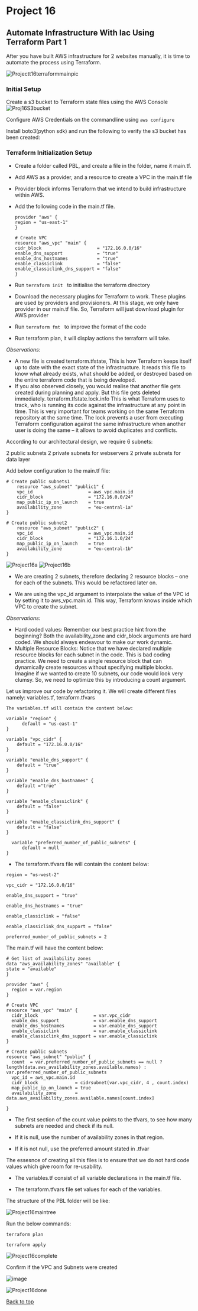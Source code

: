 # Project 16

## Automate Infrastructure With Iac Using Terraform Part 1

After you have built AWS infrastructure for 2 websites manually, it is time to automate the process using Terraform.

![Projectt16terraformmainpic](https://user-images.githubusercontent.com/41236641/167894994-8a24606c-7d46-45d0-a94d-14a89b358f89.png)


### Initial Setup

Create a s3 bucket to Terraform state files using the AWS Console
![Proj16S3bucket](https://user-images.githubusercontent.com/41236641/167895475-403f0afd-a489-4689-b589-03459a47bdc5.PNG)

Configure AWS Credentials on the commandline using ```aws configure```

Install boto3(python sdk) and run the following to verify the s3 bucket has been created:

### Terraform Initialization Setup
- Create a folder called PBL, and create a file in the folder, name it main.tf.

- Add AWS as a provider, and a resource to create a VPC in the main.tf file

- Provider block informs Terraform that we intend to build infrastructure within AWS.

- Add the following code in the main.tf file.

  ```
  provider "aws" {
  region = "us-east-1"
  }

  # Create VPC
  resource "aws_vpc" "main" {
  cidr_block                     = "172.16.0.0/16"
  enable_dns_support             = "true"
  enable_dns_hostnames           = "true"
  enable_classiclink             = "false"
  enable_classiclink_dns_support = "false"
  }
  ```

- Run ```terraform init ``` to initialise the terraform directory

- Download the necessary plugins for Terraform to work. These plugins are used by providers and provisioners. At this stage, we only have provider in our main.tf file. So, Terraform will just download plugin for AWS provider

- Run ```terraform fmt ```  to improve the format of the code

- Run terraform plan, it will display actions the terraform will take.

*Observations:*

- A new file is created terraform.tfstate, This is how Terraform keeps itself up to date with the exact state of the infrastructure. It reads this file to know what already exists, what should be added, or destroyed based on the entire terraform code that is being developed.
- If you also observed closely, you would realise that another file gets created during planning and apply. But this file gets deleted immediately. terraform.tfstate.lock.info This is what Terraform uses to track, who is running its code against the infrastructure at any point in time. This is very important for teams working on the same Terraform repository at the same time. The lock prevents a user from executing Terraform configuration against the same infrastructure when another user is doing the same – it allows to avoid duplicates and conflicts.

According to our architectural design, we require 6 subnets:

2 public subnets
2 private subnets for webservers
2 private subnets for data layer

Add below configuration to the main.tf file:

```
# Create public subnets1
    resource "aws_subnet" "public1" {
    vpc_id                     = aws_vpc.main.id
    cidr_block                 = "172.16.0.0/24"
    map_public_ip_on_launch    = true
    availability_zone          = "eu-central-1a"
}

# Create public subnet2
    resource "aws_subnet" "public2" {
    vpc_id                     = aws_vpc.main.id
    cidr_block                 = "172.16.1.0/24"
    map_public_ip_on_launch    = true
    availability_zone          = "eu-central-1b"
}

```
![Project16a](https://user-images.githubusercontent.com/41236641/167897712-1d50de31-6e41-4818-aaf8-214f642a49b0.PNG)
![Project16b](https://user-images.githubusercontent.com/41236641/167897753-b3864b08-8ebe-46c5-8a22-2d37efce7ea8.PNG)

- We are creating 2 subnets, therefore declaring 2 resource blocks – one for each of the subnets. This would be refactored later on.

- We are using the vpc_id argument to interpolate the value of the VPC id by setting it to aws_vpc.main.id. This way, Terraform knows inside which VPC to create the subnet.

*Observations:*

- Hard coded values: Remember our best practice hint from the beginning? Both the availability_zone and cidr_block arguments are hard coded. We should always endeavour to make our work dynamic.
- Multiple Resource Blocks: Notice that we have declared multiple resource blocks for each subnet in the code. This is bad coding practice. We need to create a single resource block that can dynamically create resources without specifying multiple blocks. Imagine if we wanted to create 10 subnets, our code would look very clumsy. So, we need to optimize this by introducing a count argument.


Let us improve our code by refactoring it. We will create different files namely: variables.tf, terraform.tfvars

```
The variables.tf will contain the content below:

variable "region" {
      default = "us-east-1"
}

variable "vpc_cidr" {
    default = "172.16.0.0/16"
}

variable "enable_dns_support" {
    default = "true"
}

variable "enable_dns_hostnames" {
    default ="true" 
}

variable "enable_classiclink" {
    default = "false"
}

variable "enable_classiclink_dns_support" {
    default = "false"
}

  variable "preferred_number_of_public_subnets" {
      default = null
}
```

- The terraform.tfvars file will contain the content below:

```
region = "us-west-2"

vpc_cidr = "172.16.0.0/16" 

enable_dns_support = "true" 

enable_dns_hostnames = "true"  

enable_classiclink = "false" 

enable_classiclink_dns_support = "false" 

preferred_number_of_public_subnets = 2
```

The main.tf will have the content below:

```
# Get list of availability zones
data "aws_availability_zones" "available" {
state = "available"
}

provider "aws" {
  region = var.region
}

# Create VPC
resource "aws_vpc" "main" {
  cidr_block                     = var.vpc_cidr
  enable_dns_support             = var.enable_dns_support
  enable_dns_hostnames           = var.enable_dns_support
  enable_classiclink             = var.enable_classiclink
  enable_classiclink_dns_support = var.enable_classiclink
}

# Create public subnets
resource "aws_subnet" "public" {
  count  = var.preferred_number_of_public_subnets == null ? length(data.aws_availability_zones.available.names) : var.preferred_number_of_public_subnets   
  vpc_id = aws_vpc.main.id
  cidr_block              = cidrsubnet(var.vpc_cidr, 4 , count.index)
  map_public_ip_on_launch = true
  availability_zone       = data.aws_availability_zones.available.names[count.index]

}
```

- The first section of the count value points to the tfvars, to see how many subnets are needed and check if its null. 

- If it is null, use the number of availability zones in that region.

- If it is not null, use the preferred amount stated in .tfvar
 


The essesnce of creating all this files is to ensure that we do not hard code values which give room for re-usability.

- The variables.tf consist of all variable declarations in the main.tf file.

- The terraform.tfvars file set values for each of the variables.


The structure of the PBL folder will be like:


![Project16maintree](https://user-images.githubusercontent.com/41236641/167896851-78db44bc-3db8-40e0-a920-c63c472168b7.PNG)


Run the below commands:

```
terraform plan 

terraform apply
```

![Project16complete](https://user-images.githubusercontent.com/41236641/167896960-f8e3e1bf-d222-4158-8f0a-62575569705c.PNG)


 Confirm if the VPC and Subnets were created
 
 ![image](https://user-images.githubusercontent.com/41236641/167897572-74155940-4afc-4b68-bbef-8b54fa9fc4bc.png)


![Project16done](https://user-images.githubusercontent.com/41236641/167897098-778aedfe-87d7-478a-b4df-3799c2135373.PNG)


[Back to top](#)

